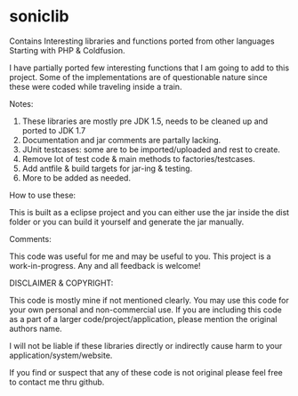 # soniclib
Contains Interesting libraries and functions ported from other languages
Starting with PHP & Coldfusion.

I have partially ported few interesting functions that I am going to add to this project. 
Some of the implementations are of questionable nature since these were coded while traveling inside a train. 


Notes:

1. These libraries are mostly pre JDK 1.5, needs to be cleaned up and ported to JDK 1.7
2. Documentation and jar comments are partally lacking.
3. JUnit testcases: some are to be imported/uploaded and rest to create.
4. Remove lot of test code & main methods to factories/testcases.
5. Add antfile & build targets for jar-ing & testing.
6. More to be added as needed.

How to use these:

This is built as a eclipse project and you can either use the jar inside the dist folder or you can build it yourself and generate the jar manually.





Comments:

This code was useful for me and may be useful to you. This project is a work-in-progress. Any and all feedback is welcome!


DISCLAIMER & COPYRIGHT:

This code is mostly mine if not mentioned clearly. You may use this code for your own personal and non-commercial use. If you are including this code as a part of a larger code/project/application, please mention the original authors name.

I will not be liable if these libraries directly or indirectly cause harm to your application/system/website.

If you find or suspect that any of these code is not original please feel free to contact me thru github.